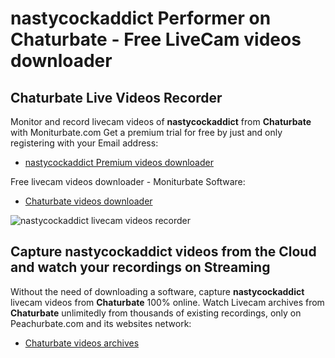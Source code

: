# nastycockaddict Performer on Chaturbate - Free LiveCam videos downloader

## Chaturbate Live Videos Recorder

Monitor and record livecam videos of **nastycockaddict** from **Chaturbate** with Moniturbate.com
Get a premium trial for free by just and only registering with your Email address:
* [nastycockaddict Premium videos downloader](https://moniturbate.com/request-demo-licence-key.html)

Free livecam videos downloader - Moniturbate Software:
* [Chaturbate videos downloader](https://moniturbate.com/moniturbate-download-software.html)

![nastycockaddict livecam videos recorder](https://peachurnet.com/templates/moniturbate-software.png)


## Capture nastycockaddict videos from the Cloud and watch your recordings on Streaming

Without the need of downloading a software, capture **nastycockaddict** livecam videos from **Chaturbate** 100% online.
Watch Livecam archives from **Chaturbate** unlimitedly from thousands of existing recordings, only on Peachurbate.com and its websites network:
* [Chaturbate videos archives](https://peachurnet.com/)